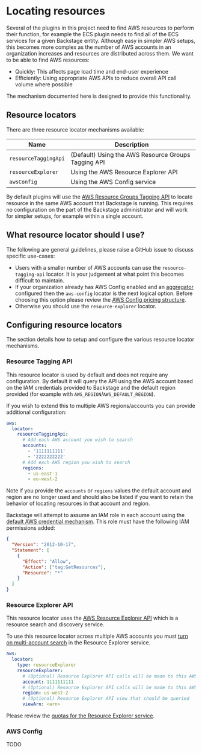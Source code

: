 # Locating resources

Several of the plugins in this project need to find AWS resources to perform their function, for example the ECS plugin needs to find all of the ECS services for a given Backstage entity. Although easy in simpler AWS setups, this becomes more complex as the number of AWS accounts in an organization increases and resources are distributed across them. We want to be able to find AWS resources:

- Quickly: This affects page load time and end-user experience
- Efficiently: Using appropriate AWS APIs to reduce overall API call volume where possible

The mechanism documented here is designed to provide this functionality.

## Resource locators

There are three resource locator mechanisms available:

| Name                 | Description                                         |
| -------------------- | --------------------------------------------------- |
| `resourceTaggingApi` | (Default) Using the AWS Resource Groups Tagging API |
| `resourceExplorer`   | Using the AWS Resource Explorer API                 |
| `awsConfig`          | Using the AWS Config service                        |

By default plugins will use the [AWS Resource Groups Tagging API](https://docs.aws.amazon.com/resourcegroupstagging/latest/APIReference/overview.html) to locate resource in the same AWS account that Backstage is running. This requires no configuration on the part of the Backstage administrator and will work for simpler setups, for example within a single account.

## What resource locator should I use?

The following are general guidelines, please raise a GitHub issue to discuss specific use-cases:

- Users with a smaller number of AWS accounts can use the `resource-tagging-api` locator. It is your judgement at what point this becomes difficult to maintain.
- If your organization already has AWS Config enabled and an [aggregator](https://docs.aws.amazon.com/config/latest/developerguide/aggregate-data.html) configured then the `aws-config` locator is the next logical option. Before choosing this option please review the [AWS Config pricing structure](https://aws.amazon.com/config/pricing/).
- Otherwise you should use the `resource-explorer` locator.

## Configuring resource locators

The section details how to setup and configure the various resource locator mechanisms.

### Resource Tagging API

This resource locator is used by default and does not require any configuration. By default it will query the API using the AWS account based on the IAM credentials provided to Backstage and the default region provided (for example with `AWS_REGION`/`AWS_DEFAULT_REGION`).

If you wish to extend this to multiple AWS regions/accounts you can provide additional configuration:

```yaml
aws:
  locator:
    resourceTaggingApi:
      # Add each AWS account you wish to search
      accounts:
        - '1111111111'
        - '2222222222'
      # Add each AWS region you wish to search
      regions:
        - us-east-1
        - eu-west-2
```

Note if you provide the `accounts` or `regions` values the default account and region are no longer used and should also be listed if you want to retain the behavior of locating resources in that account and region.

Backstage will attempt to assume an IAM role in each account using the [default AWS credential mechanism](https://github.com/backstage/backstage/tree/master/packages/integration-aws-node). This role must have the following IAM permissions added:

```json
{
  "Version": "2012-10-17",
  "Statement": [
    {
      "Effect": "Allow",
      "Action": ["tag:GetResources"],
      "Resource": "*"
    }
  ]
}
```

### Resource Explorer API

This resource locator uses the [AWS Resource Explorer API](https://docs.aws.amazon.com/resource-explorer/latest/apireference/Welcome.html) which is a resource search and discovery service.

To use this resource locator across multiple AWS accounts you must [turn on multi-account search](https://docs.aws.amazon.com/resource-explorer/latest/userguide/manage-service-multi-account.html) in the Resource Explorer service.

```yaml
aws:
  locator:
    type: resourceExplorer
    resourceExplorer:
      # (Optional) Resource Explorer API calls will be made to this AWS account
      account: 1111111111
      # (Optional) Resource Explorer API calls will be made to this AWS region
      region: us-west-2
      # (Optional) Resource Explorer API view that should be queried
      viewArn: <arn>
```

Please review the [quotas for the Resource Explorer service](https://docs.aws.amazon.com/resource-explorer/latest/userguide/quotas.html).

### AWS Config

TODO
